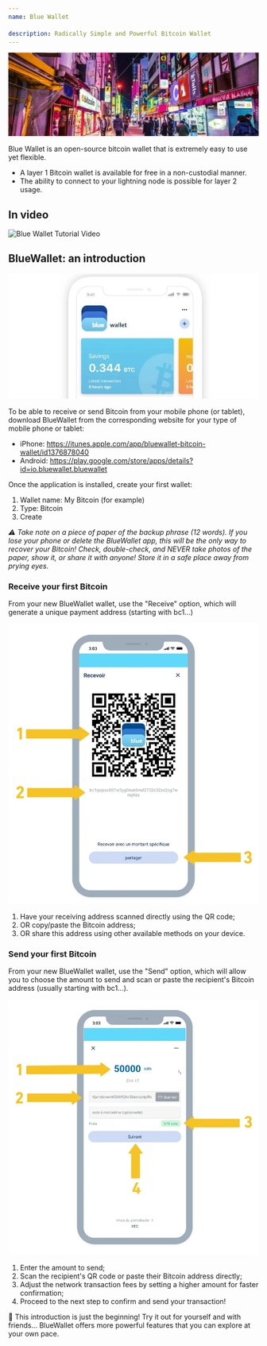 ```yaml
---
name: Blue Wallet

description: Radically Simple and Powerful Bitcoin Wallet
---
```


![cover](assets/cover.jpeg)

Blue Wallet is an open-source bitcoin wallet that is extremely easy to use yet flexible.

- A layer 1 Bitcoin wallet is available for free in a non-custodial manner.
- The ability to connect to your lightning node is possible for layer 2 usage.

## In video

![Blue Wallet Tutorial Video](https://www.youtube.com/watch?v=UCAtFgkdJtM)

## BlueWallet: an introduction

![image](assets/1.webp)

To be able to receive or send Bitcoin from your mobile phone (or tablet), download BlueWallet from the corresponding website for your type of mobile phone or tablet:

- iPhone: https://itunes.apple.com/app/bluewallet-bitcoin-wallet/id1376878040
- Android: https://play.google.com/store/apps/details?id=io.bluewallet.bluewallet

Once the application is installed, create your first wallet:

1. Wallet name: My Bitcoin (for example)
2. Type: Bitcoin
3. Create

_⚠️ Take note on a piece of paper of the backup phrase (12 words). If you lose your phone or delete the BlueWallet app, this will be the only way to recover your Bitcoin! Check, double-check, and NEVER take photos of the paper, show it, or share it with anyone! Store it in a safe place away from prying eyes._

### Receive your first Bitcoin

From your new BlueWallet wallet, use the "Receive" option, which will generate a unique payment address (starting with bc1...)

![image](assets/2.webp)

1. Have your receiving address scanned directly using the QR code;
2. OR copy/paste the Bitcoin address;
3. OR share this address using other available methods on your device.

### Send your first Bitcoin

From your new BlueWallet wallet, use the "Send" option, which will allow you to choose the amount to send and scan or paste the recipient's Bitcoin address (usually starting with bc1...).

![image](assets/3.webp)

1. Enter the amount to send;
2. Scan the recipient's QR code or paste their Bitcoin address directly;
3. Adjust the network transaction fees by setting a higher amount for faster confirmation;
4. Proceed to the next step to confirm and send your transaction!

🥇 This introduction is just the beginning! Try it out for yourself and with friends... BlueWallet offers more powerful features that you can explore at your own pace.
